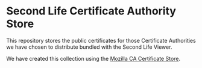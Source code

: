 # Second Life Certificate Authority Store

This repository stores the public certificates for those Certificate
Authorities we have chosen to distribute bundled with the Second Life
Viewer.

We have created this collection using the
[Mozilla CA Certificate Store](https://www.mozilla.org/en-US/about/governance/policies/security-group/certs/).
